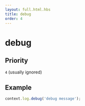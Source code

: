 ```yaml
---
layout: full.html.hbs
title: debug
order: 4
---
```


# debug

## Priority

`4` (usually ignored)

## Example

```js
context.log.debug('debug message');
```
